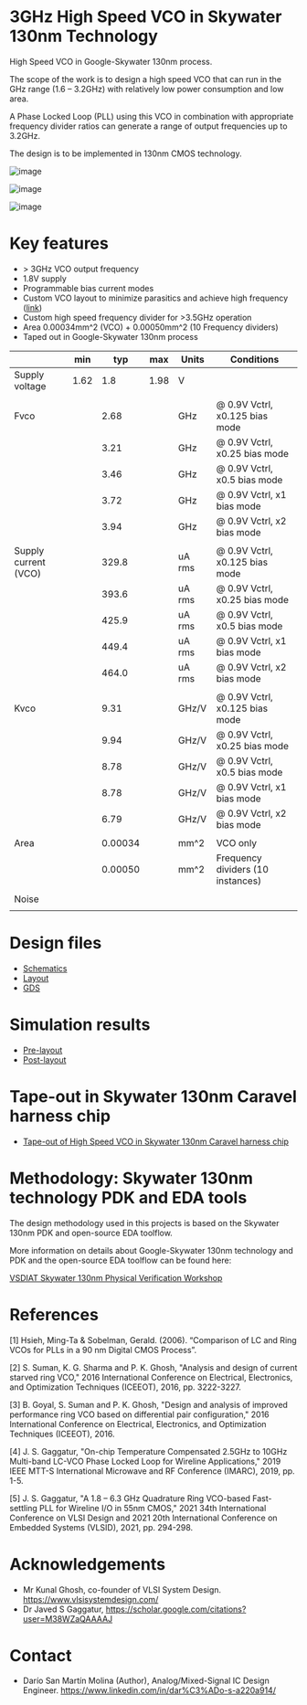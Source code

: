 # 3GHz High Speed VCO in Skywater 130nm Technology
High Speed VCO in Google-Skywater 130nm process.

The scope of the work is to design a high speed VCO that can run in the GHz range (1.6 – 3.2GHz) with relatively low power consumption and low area.

A Phase Locked Loop (PLL) using this VCO in combination with appropriate frequency divider ratios can  generate a range of output frequencies up to 3.2GHz.

The design is to be implemented in 130nm CMOS technology.

![image](https://user-images.githubusercontent.com/95447782/159545975-644caf80-5cb7-410d-9a74-c7f3799e71a4.png)

![image](https://user-images.githubusercontent.com/95447782/159536411-3104660e-a312-41c9-ad33-6c2830ce608c.png)

![image](https://user-images.githubusercontent.com/95447782/159129021-774e9976-ce00-4699-9d40-47be3756df81.png)



Key features
===
* \> 3GHz VCO output frequency
* 1.8V supply
* Programmable bias current modes
* Custom VCO layout to minimize parasitics and achieve high frequency ([link](/Post-Layout/Post-Layout.md))
* Custom high speed frequency divider for >3.5GHz operation
* Area 0.00034mm^2 (VCO) + 0.00050mm^2 (10 Frequency dividers) 
* Taped out in Google-Skywater 130nm process




|		|	min	|	typ	|	max	|	Units	|	Conditions	|
|	------------	|	------------	|	------------	|	------------	|	------------	|	------------	|
|	Supply voltage	|	1.62	|	1.8	|	1.98	|	V	|		|
|		|		|		|		|		|		|
|	Fvco	|		|	2.68	|		|	GHz	|	@ 0.9V Vctrl, x0.125 bias mode	|
|		|		|	3.21	|		|	GHz	|	@ 0.9V Vctrl, x0.25 bias mode	|
|		|		|	3.46	|		|	GHz	|	@ 0.9V Vctrl, x0.5 bias mode	|
|		|		|	3.72	|		|	GHz	|	@ 0.9V Vctrl, x1 bias mode	|
|		|		|	3.94	|		|	GHz	|	@ 0.9V Vctrl, x2 bias mode	|
|		|		|		|		|		|		|
|	Supply current (VCO)	|		|	329.8	|		|	uA rms	|	@ 0.9V Vctrl, x0.125 bias mode	|
|		|		|	393.6	|		|	uA rms	|	@ 0.9V Vctrl, x0.25 bias mode	|
|		|		|	425.9	|		|	uA rms	|	@ 0.9V Vctrl, x0.5 bias mode	|
|		|		|	449.4	|		|	uA rms	|	@ 0.9V Vctrl, x1 bias mode	|
|		|		|	464.0	|		|	uA rms	|	@ 0.9V Vctrl, x2 bias mode	|
|		|		|		|		|		|		|
|	Kvco	|		|	9.31	|		|	GHz/V	|	@ 0.9V Vctrl, x0.125 bias mode	|
|		|		|	9.94	|		|	GHz/V	|	@ 0.9V Vctrl, x0.25 bias mode	|
|		|		|	8.78	|		|	GHz/V	|	@ 0.9V Vctrl, x0.5 bias mode	|
|		|		|	8.78	|		|	GHz/V	|	@ 0.9V Vctrl, x1 bias mode	|
|		|		|	6.79	|		|	GHz/V	|	@ 0.9V Vctrl, x2 bias mode	|
|		|		|		|		|		|		|
|	Area	|		|	0.00034	|		|	mm^2	|	VCO only	|
|		|		|	0.00050	|		|	mm^2	|	Frequency dividers (10 instances)	|
|		|		|		|		|		|		|
|	Noise	|		|		|		|		|		|
|		|		|		|		|		|		|



Design files
====
* [Schematics](https://github.com/powergainer/caravel_user_project_analog_vco/tree/main/xschem)
* [Layout](https://github.com/powergainer/caravel_user_project_analog_vco/tree/main/mag)
* [GDS](https://github.com/powergainer/caravel_user_project_analog_vco/tree/main/gds)

Simulation results
====
* [Pre-layout](/Pre-Layout/Initial_design_investigation.md)
* [Post-layout](/Post-Layout/Post-Layout.md)

Tape-out in Skywater 130nm Caravel harness chip
====
* [Tape-out of High Speed VCO in Skywater 130nm Caravel harness chip](/Post-Layout/Tapeout.md)


Methodology: Skywater 130nm technology PDK and EDA tools
====
The design methodology used in this projects is based on the Skywater 130nm PDK and open-source EDA toolflow.

More information on details about Google-Skywater 130nm technology and PDK and the open-source EDA toolflow can be found here:

[VSDIAT Skywater 130nm Physical Verification Workshop](https://github.com/powergainer/VSDIAT_Physical_Verification_Sky130)




References
====
[1] Hsieh, Ming-Ta & Sobelman, Gerald. (2006). “Comparison of LC and Ring VCOs for PLLs in a 90 nm Digital CMOS Process”.

[2] S. Suman, K. G. Sharma and P. K. Ghosh, "Analysis and design of current starved ring VCO," 2016 International Conference on Electrical, Electronics, and Optimization Techniques (ICEEOT), 2016, pp. 3222-3227.

[3] B. Goyal, S. Suman and P. K. Ghosh, "Design and analysis of improved performance ring VCO based on differential pair configuration," 2016 International Conference on Electrical, Electronics, and Optimization Techniques (ICEEOT), 2016.

[4] J. S. Gaggatur, "On-chip Temperature Compensated 2.5GHz to 10GHz Multi-band LC-VCO Phase Locked Loop for Wireline Applications," 2019 IEEE MTT-S International Microwave and RF Conference (IMARC), 2019, pp. 1-5.

[5] J. S. Gaggatur, "A 1.8 – 6.3 GHz Quadrature Ring VCO-based Fast-settling PLL for Wireline I/O in 55nm CMOS," 2021 34th International Conference on VLSI Design and 2021 20th International Conference on Embedded Systems (VLSID), 2021, pp. 294-298.




Acknowledgements
===
* Mr Kunal Ghosh, co-founder of VLSI System Design. https://www.vlsisystemdesign.com/
* Dr Javed S Gaggatur, https://scholar.google.com/citations?user=M38WZaQAAAAJ

Contact
===
* Darío San Martín Molina (Author), Analog/Mixed-Signal IC Design Engineer. https://www.linkedin.com/in/dar%C3%ADo-s-a220a914/ 


